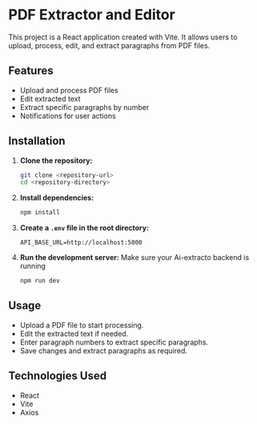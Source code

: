 # PDF Extractor and Editor

This project is a React application created with Vite. It allows users to upload, process, edit, and extract paragraphs from PDF files.

## Features
- Upload and process PDF files
- Edit extracted text
- Extract specific paragraphs by number
- Notifications for user actions

## Installation

1. **Clone the repository:**
   ```bash
   git clone <repository-url>
   cd <repository-directory>
   ```

2. **Install dependencies:**
   ```bash
   npm install
   ```

3. **Create a `.env` file in the root directory:**
   ```plaintext
   API_BASE_URL=http://localhost:5000
   ```

4. **Run the development server:**
   Make sure your Ai-extracto backend is running
   ```bash
   npm run dev
   ```


## Usage
- Upload a PDF file to start processing.
- Edit the extracted text if needed.
- Enter paragraph numbers to extract specific paragraphs.
- Save changes and extract paragraphs as required.

## Technologies Used
- React
- Vite
- Axios

